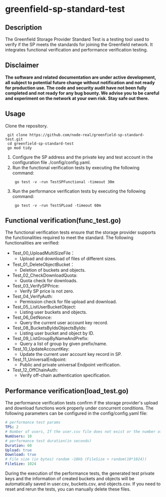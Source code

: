 # greenfield-sp-standard-test
## Description
The Greenfield Storage Provider Standard Test is a testing tool used to verify if the SP meets the standards for joining the Greenfield network. It integrates functional verification and performance verification testing.

## Disclaimer
**The software and related documentation are under active development, all subject to potential future change without
notification and not ready for production use. The code and security audit have not been fully completed and not ready
for any bug bounty. We advise you to be careful and experiment on the network at your own risk. Stay safe out there.**

## Usage

Clone the repository.
```shell
 git clone https://github.com/node-real/greenfield-sp-standard-test.git
 cd greenfield-sp-standard-test
 go mod tidy
```
1. Configure the SP address and the private key and test account in the configuration file ./config/config.yaml.
2. Run the functional verification tests by executing the following command:
    ```shell
     go test -v -run TestSPFunctional -timeout 30m
    ```
3. Run the performance verification tests by executing the following command:
    ```shell
     go test -v -run TestSPLoad -timeout 60m
    ```

## Functional verification(func_test.go)
The functional verification tests ensure that the storage provider supports the functionalities required to meet the standard. The following functionalities are verified:

- Test_00_UploadMultiSizeFile：
   - Upload and download of files of different sizes.
- Test_01_DeleteObjectBucket：
   - Deletion of buckets and objects.
- Test_02_CheckDownloadQuota:
   - Quota check for downloads.
- Test_03_VerifySPPrice:
   - Verify SP price is not zero.
- Test_04_VerifyAuth:
   - Permission check for file upload and download.
- Test_05_ListUserBucketObject:
   - Listing user buckets and objects.
- Test_06_GetNonce:
   - Query the current user account key record.
- Test_08_BucketsByIdsObjectsByIds:
   - Listing user bucket and object by ID.
- Test_09_ListGroupByNameAndPrefix:
   - Query a list of group by given prefix/name.
- Test_10_UpdateAccountKey:
   - Update the current user account key record in SP.
- Test_11_UniversalEndpoint:
   - Public and private universal Endpoint verification.
- Test_12_OffChainAuth:
   - Verify off-chain authentication specification.


## Performance verification(load_test.go)
The performance verification tests confirm if the storage provider's upload and download functions work properly under concurrent conditions. The following parameters can be configured in the config/config.yaml file:
```yaml
# performance test params
TPS: 2
# Number of users, If the user.csv file does not exist or the number of accounts in it is less than the configured value, new account private keys will be automatically generated and saved in the user.csv file
NumUsers: 10
# performance test duration(in seconds)
Duration: 60
Upload: true
Download: true
# File size (in bytes) random ~10kb (FileSize + random(10*1024))
FileSize: 1024
```

During the execution of the performance tests, the generated test private keys and the information of created buckets and objects will be automatically saved in user.csv, buckets.csv, and objects.csv. If you need to reset and rerun the tests, you can manually delete these files.




